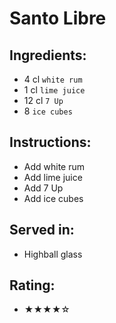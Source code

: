 # Santo Libre

## Ingredients:
- 4 cl `white rum`
- 1 cl `lime juice`
- 12 cl `7 Up`
- 8 `ice cubes`

## Instructions:
- Add white rum
- Add lime juice
- Add 7 Up
- Add ice cubes

## Served in:
- Highball glass

## Rating:
- ★★★★☆